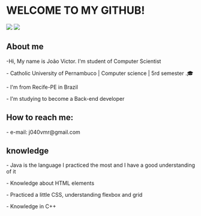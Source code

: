 ## <h1>WELCOME TO MY GITHUB!</h1>
<div>
<p><p></p> 
  <a href="https://www.instagram.com/joaovmuniz_r/" target="_blank"><img src="https://img.shields.io/badge/-Instagram-%23E4405F?style=for-the-badge&logo=instagram&logoColor=white" target="_blank"></a>
  <a href="https://www.linkedin.com/in/joao-victor-muniz-rocha-4163b7200/" target="_blank"><img src="https://img.shields.io/badge/-LinkedIn-%230077B5?style=for-the-badge&logo=linkedin&logoColor=white" target="_blank"></a> 
</p> </div>
<section>
  <h2> About me</h2>
  <p> -Hi, My name is João Victor. I'm student of Computer Scientist</p>
  <p>- Catholic University of Pernambuco | Computer science | 5rd semester .🎓
  <p>- I'm from Recife-PE in Brazil
  <p>- I'm studying to become a Back-end developer</p>
  
  <h2>How to reach me:</h2>
  <p>- e-mail: j040vmr@gmail.com </p>
  
  <h2>knowledge</h2>
  <p>- Java is the language I practiced the most and I have a good understanding of it</p>
  <p>- Knowledge about HTML elements</p>
  <p>- Practiced a little CSS, understanding flexbox and grid</p>
  <p>- Knowledge in C++ </p>
  
  
</section>



<!--
**JVMuniz01/JVMuniz01** is a ✨ _special_ ✨ repository because its `README.md` (this file) appears on your GitHub profile.

Here are some ideas to get you started:

- 🔭 I’m currently working on ...
- 🌱 I’m currently learning ...
- 👯 I’m looking to collaborate on ...
- 🤔 I’m looking for help with ...
- 💬 Ask me about ...
- 📫 How to reach me: ...
- 😄 Pronouns: ...
- ⚡ Fun fact: ...
-->
